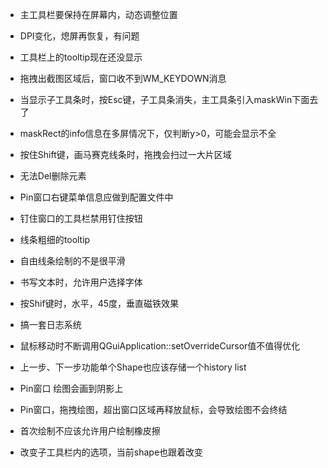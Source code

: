﻿- 主工具栏要保持在屏幕内，动态调整位置
- DPI变化，熄屏再恢复，有问题
- 工具栏上的tooltip现在还没显示
- 拖拽出截图区域后，窗口收不到WM_KEYDOWN消息
- 当显示子工具条时，按Esc键，子工具条消失，主工具条引入maskWin下面去了
- maskRect的info信息在多屏情况下，仅判断y>0，可能会显示不全
- 按住Shift键，画马赛克线条时，拖拽会扫过一大片区域
- 无法Del删除元素
- Pin窗口右键菜单信息应做到配置文件中
- 钉住窗口的工具栏禁用钉住按钮
- 线条粗细的tooltip




- 自由线条绘制的不是很平滑
- 书写文本时，允许用户选择字体
- 按Shif键时，水平，45度，垂直磁铁效果
- 搞一套日志系统
- 鼠标移动时不断调用QGuiApplication::setOverrideCursor值不值得优化
- 上一步、下一步功能单个Shape也应该存储一个history list
- Pin窗口 绘图会画到阴影上
- Pin窗口，拖拽绘图，超出窗口区域再释放鼠标，会导致绘图不会终结
- 首次绘制不应该允许用户绘制橡皮擦
- 改变子工具栏内的选项，当前shape也跟着改变